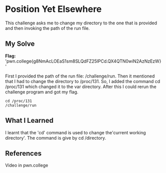 # Position Yet Elsewhere
This challenge asks me to change my directory to the one that is provided and then invoking the path of the run file.

## My Solve
**Flag:** 'pwn.college{g8NmAcLOEaS1sm8SLQdFZ25lPCd.QX4QTN0wiN2AzNzEzW}'

First I provided the path of the run file: /challenge/run. Then it mentioned that I had to change the directory to /proc/131. So, I added the command cd /proc/131 which changed it to the var directory. After this I could rerun the challenge program and got my flag.
```
cd /proc/131
/challenge/run
```

## What I Learned
I learnt that the 'cd' command is used to change the'current working directory'. 
The command is give by cd /directory.

## References
Video in pwn.college
